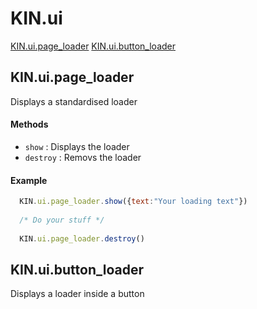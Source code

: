 # KIN.ui

[KIN.ui.page_loader](#kinuipage_loader)
[KIN.ui.button_loader](#kinuibutton_loader)

## KIN.ui.page_loader
Displays a standardised loader

#### Methods
* `show` : Displays the loader
* `destroy` : Removs the loader

#### Example
```javascript
  KIN.ui.page_loader.show({text:"Your loading text"})
  
  /* Do your stuff */ 
  
  KIN.ui.page_loader.destroy()  
```

## KIN.ui.button_loader
Displays a loader inside a button
